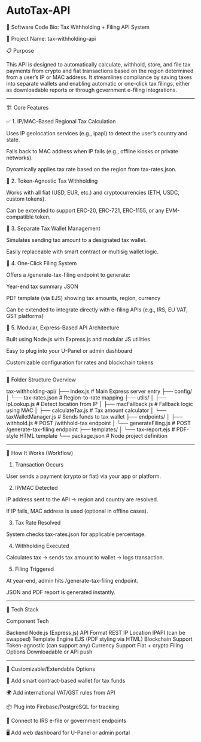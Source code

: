 # AutoTax-API

🧠 Software Code Bio: Tax Withholding + Filing API System

📌 Project Name: tax-withholding-api

📋 Purpose

This API is designed to automatically calculate, withhold, store, and file tax payments from crypto and fiat transactions based on the region determined from a user’s IP or MAC address. It streamlines compliance by saving taxes into separate wallets and enabling automatic or one-click tax filings, either as downloadable reports or through government e-filing integrations.


---

🏗️ Core Features

✅ 1. IP/MAC-Based Regional Tax Calculation

Uses IP geolocation services (e.g., ipapi) to detect the user’s country and state.

Falls back to MAC address when IP fails (e.g., offline kiosks or private networks).

Dynamically applies tax rate based on the region from tax-rates.json.


💸 2. Token-Agnostic Tax Withholding

Works with all fiat (USD, EUR, etc.) and cryptocurrencies (ETH, USDC, custom tokens).

Can be extended to support ERC-20, ERC-721, ERC-1155, or any EVM-compatible token.


🔐 3. Separate Tax Wallet Management

Simulates sending tax amount to a designated tax wallet.

Easily replaceable with smart contract or multisig wallet logic.


🧾 4. One-Click Filing System

Offers a /generate-tax-filing endpoint to generate:

Year-end tax summary JSON

PDF template (via EJS) showing tax amounts, region, currency


Can be extended to integrate directly with e-filing APIs (e.g., IRS, EU VAT, GST platforms)


🧩 5. Modular, Express-Based API Architecture

Built using Node.js with Express.js and modular JS utilities

Easy to plug into your U-Panel or admin dashboard

Customizable configuration for rates and blockchain tokens



---

📁 Folder Structure Overview

tax-withholding-api/
├── index.js                      # Main Express server entry
├── config/
│   └── tax-rates.json            # Region-to-rate mapping
├── utils/
│   ├── ipLookup.js               # Detect location from IP
│   ├── macFallback.js            # Fallback logic using MAC
│   ├── calculateTax.js           # Tax amount calculator
│   └── taxWalletManager.js       # Sends funds to tax wallet
├── endpoints/
│   ├── withhold.js               # POST /withhold-tax endpoint
│   └── generateFiling.js         # POST /generate-tax-filing endpoint
├── templates/
│   └── tax-report.ejs            # PDF-style HTML template
└── package.json                  # Node project definition


---

🚀 How It Works (Workflow)

1. Transaction Occurs

User sends a payment (crypto or fiat) via your app or platform.



2. IP/MAC Detected

IP address sent to the API → region and country are resolved.

If IP fails, MAC address is used (optional in offline cases).



3. Tax Rate Resolved

System checks tax-rates.json for applicable percentage.



4. Withholding Executed

Calculates tax → sends tax amount to wallet → logs transaction.



5. Filing Triggered

At year-end, admin hits /generate-tax-filing endpoint.

JSON and PDF report is generated instantly.





---

🧰 Tech Stack

Component	Tech

Backend	Node.js (Express.js)
API Format	REST
IP Location	IPAPI (can be swapped)
Template Engine	EJS (PDF styling via HTML)
Blockchain Support	Token-agnostic (can support any)
Currency Support	Fiat + crypto
Filing Options	Downloadable or API push



---

🔧 Customizable/Extendable Options

🧠 Add smart contract-based wallet for tax funds

🌍 Add international VAT/GST rules from API

📦 Plug into Firebase/PostgreSQL for tracking

🧾 Connect to IRS e-file or government endpoints

🖥 Add web dashboard for U-Panel or admin portal

